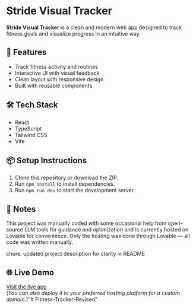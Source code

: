 # Stride Visual Tracker

**Stride Visual Tracker** is a clean and modern web app designed to track fitness goals and visualize progress in an intuitive way.

## 🚀 Features

- Track fitness activity and routines
- Interactive UI with visual feedback
- Clean layout with responsive design
- Built with reusable components

## 🛠️ Tech Stack

- React
- TypeScript
- Tailwind CSS
- Vite

## 📦 Setup Instructions

1. Clone this repository or download the ZIP.
2. Run `npm install` to install dependencies.
3. Run `npm run dev` to start the development server.

## 🤖 Notes

This project was manually coded with some occasional help from open-source LLM tools for guidance and optimization and is currently hosted on Lovable for convenience. Only the hosting was done through Lovable — all code was written manually.

chore: updated project description for clarity in README

## 🌐 Live Demo

[Visit the live app](https://stride-visual-tracker.lovable.app/)  
(*You can also deploy it to your preferred hosting platform for a custom domain.*)"# Fitness-Tracker-Revised" 
